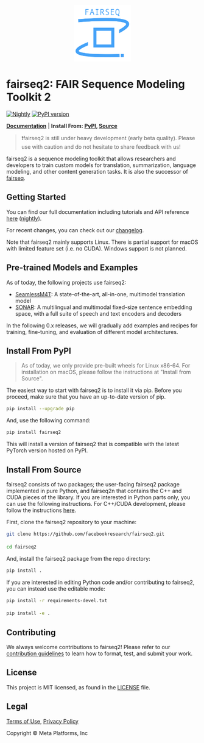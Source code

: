 <p align="center">
  <img src="doc/static/img/logo.png" width="150"><br />
</p>

# fairseq2: FAIR Sequence Modeling Toolkit 2

[![Nightly](https://github.com/facebookresearch/fairseq2/actions/workflows/nightly.yaml/badge.svg)](https://github.com/facebookresearch/fairseq2/actions/workflows/nightly.yaml)
[![PyPI version](https://img.shields.io/pypi/v/fairseq2)](https://pypi.org/project/fairseq2/)

[**Documentation**](https://facebookresearch.github.io/fairseq2/nightly) | **Install From: [PyPI](#install-from-pypi), [Source](#install-from-source)**

> ❗fairseq2 is still under heavy development (early beta quality). Please use with caution and do not hesitate to share feedback with us!

fairseq2 is a sequence modeling toolkit that allows researchers and developers
to train custom models for translation, summarization, language modeling, and
other content generation tasks. It is also the successor of [fairseq](https://github.com/facebookresearch/fairseq).


## Getting Started
You can find our full documentation including tutorials and API reference
[here](https://facebookresearch.github.io/fairseq2/v0.1.0)
([nightly](https://facebookresearch.github.io/fairseq2/nightly)).

For recent changes, you can check out our [changelog](CHANGELOG.md).

Note that fairseq2 mainly supports Linux. There is partial support for macOS with limited
feature set (i.e. no CUDA). Windows support is not planned.


## Pre-trained Models and Examples
As of today, the following projects use fairseq2:

- [SeamlessM4T](https://github.com/facebookresearch/seamless_communication): A state-of-the-art, all-in-one, multimodel translation model
- [SONAR](https://github.com/facebookresearch/SONAR): A multilingual and multimodal fixed-size sentence embedding space, with a full suite of speech and text encoders and decoders

In the following 0.x releases, we will gradually add examples and recipes for training, fine-tuning, and evaluation of different model architectures.


## Install From PyPI

> As of today, we only provide pre-built wheels for Linux x86-64. For installation on macOS, please
> follow the instructions at "Install from Source".

The easiest way to start with fairseq2 is to install it via pip. Before you proceed, make sure that you
have an up-to-date version of pip.

```sh
pip install --upgrade pip
```

And, use the following command:

```sh
pip install fairseq2
```

This will install a version of fairseq2 that is compatible with the latest PyTorch version hosted on PyPI.


## Install From Source
fairseq2 consists of two packages; the user-facing fairseq2 package implemented in pure Python, and fairseq2n that contains
the C++ and CUDA pieces of the library. If you are interested in Python parts only, you can use the following
instructions. For C++/CUDA development, please follow the instructions
[here](https://facebookresearch.github.io/fairseq2/nightly/installation/from_source).

First, clone the fairseq2 repository to your machine:

```sh
git clone https://github.com/facebookresearch/fairseq2.git

cd fairseq2
```

And, install the fairseq2 package from the repo directory:

```sh
pip install .
```

If you are interested in editing Python code and/or contributing to fairseq2, you can instead use the editable mode:

```sh
pip install -r requirements-devel.txt

pip install -e .
```

## Contributing
We always welcome contributions to fairseq2! Please refer to our
[contribution guidelines](./CONTRIBUTING.md) to learn how to format, test, and
submit your work.


## License
This project is MIT licensed, as found in the [LICENSE](LICENSE) file.


## Legal
[Terms of Use](https://opensource.fb.com/legal/terms), [Privacy Policy](https://opensource.fb.com/legal/privacy)

Copyright © Meta Platforms, Inc
